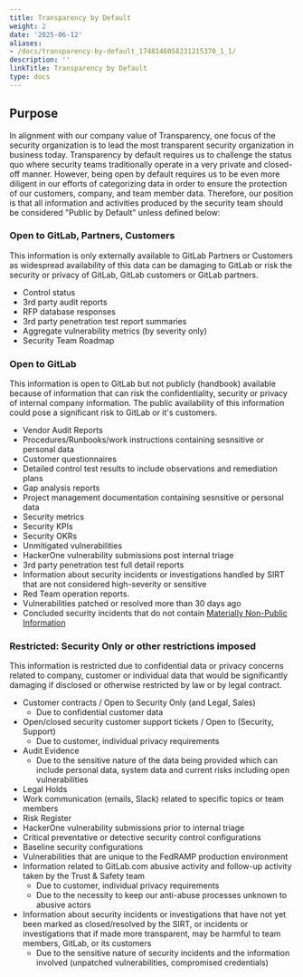 ```yaml
---
title: Transparency by Default
weight: 2
date: '2025-06-12'
aliases:
- /docs/transparency-by-default_1748146058231215370_1_1/
description: ''
linkTitle: Transparency by Default
type: docs
---
```


## Purpose

In alignment with our company value of Transparency, one focus of the security organization is to lead the most transparent security organization in business today. Transparency by default requires us to challenge the status quo where security teams traditionally operate in a very private and closed-off manner. However, being open by default requires us to be even more diligent in our efforts of categorizing data in order to ensure the protection of our customers, company, and team member data. Therefore, our position is that all information and activities produced by the security team should be considered "Public by Default" unless defined below:

### Open to GitLab, Partners, Customers

This information is only externally available to GitLab Partners or Customers as widespread availability of this data can be damaging to GitLab or risk the security or privacy of GitLab, GitLab customers or GitLab partners.

- Control status
- 3rd party audit reports
- RFP database responses
- 3rd party penetration test report summaries
- Aggregate vulnerability metrics (by severity only)
- Security Team Roadmap

### Open to GitLab

This information is open to GitLab but not publicly (handbook) available because of information that can risk the confidentiality, security or privacy of internal company information.  The public availability of this information could pose a significant risk to GitLab or it's customers.

- Vendor Audit Reports
- Procedures/Runbooks/work instructions containing sesnsitive or personal data
- Customer questionnaires
- Detailed control test results to include observations and remediation plans
- Gap analysis reports
- Project management documentation containing sesnsitive or personal data
- Security metrics
- Security KPIs
- Security OKRs
- Unmitigated vulnerabilities
- HackerOne vulnerability submissions post internal triage
- 3rd party penetration test full detail reports
- Information about security incidents or investigations handled by SIRT that are not considered high-severity or sensitive
- Red Team operation reports.
- Vulnerabilities patched or resolved more than 30 days ago
- Concluded security incidents that do not contain [Materially Non-Public Information](/handbook/product/product-processes/product-safe-guidance/#materially-non-public-information-mnpi)

### Restricted: Security Only or other restrictions imposed

This information is restricted due to confidential data or privacy concerns related to company, customer or individual data that would be significantly damaging if disclosed or otherwise restricted by law or by legal contract.

- Customer contracts / Open to Security Only (and Legal, Sales)
  - Due to confidential customer data
- Open/closed security customer support tickets / Open to (Security, Support)
  - Due to customer, individual privacy requirements
- Audit Evidence
  - Due to the sensitive nature of the data being provided which can include personal data, system data and current risks including open vulnerabilities
- Legal Holds
- Work communication (emails, Slack) related to specific topics or team members
- Risk Register
- HackerOne vulnerability submissions prior to internal triage
- Critical preventative or detective security control configurations
- Baseline security configurations
- Vulnerabilities that are unique to the FedRAMP production environment
- Information related to GitLab.com abusive activity and follow-up activity taken by the Trust & Safety team
  - Due to customer, individual privacy requirements
  - Due to the necessity to keep our anti-abuse processes unknown to abusive actors
- Information about security incidents or investigations that have not yet been marked as closed/resolved by the SIRT, or incidents or investigations that if made more transparent, may be harmful to team members, GitLab, or its customers
  - Due to the sensitive nature of security incidents and the information involved (unpatched vulnerabilities, compromised credentials)
